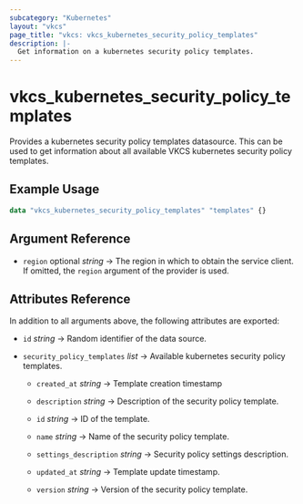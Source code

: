 ```yaml
---
subcategory: "Kubernetes"
layout: "vkcs"
page_title: "vkcs: vkcs_kubernetes_security_policy_templates"
description: |-
  Get information on a kubernetes security policy templates.
---
```


# vkcs_kubernetes_security_policy_templates

Provides a kubernetes security policy templates datasource. This can be used to get information about all available VKCS kubernetes security policy templates.

## Example Usage

```terraform
data "vkcs_kubernetes_security_policy_templates" "templates" {}
```

## Argument Reference
- `region` optional *string* &rarr;  The region in which to obtain the service client. If omitted, the `region` argument of the provider is used.


## Attributes Reference
In addition to all arguments above, the following attributes are exported:
- `id` *string* &rarr;  Random identifier of the data source.

- `security_policy_templates`  *list* &rarr;  Available kubernetes security policy templates.
  - `created_at` *string* &rarr;  Template creation timestamp

  - `description` *string* &rarr;  Description of the security policy template.

  - `id` *string* &rarr;  ID of the template.

  - `name` *string* &rarr;  Name of the security policy template.

  - `settings_description` *string* &rarr;  Security policy settings description.

  - `updated_at` *string* &rarr;  Template update timestamp.

  - `version` *string* &rarr;  Version of the security policy template.



